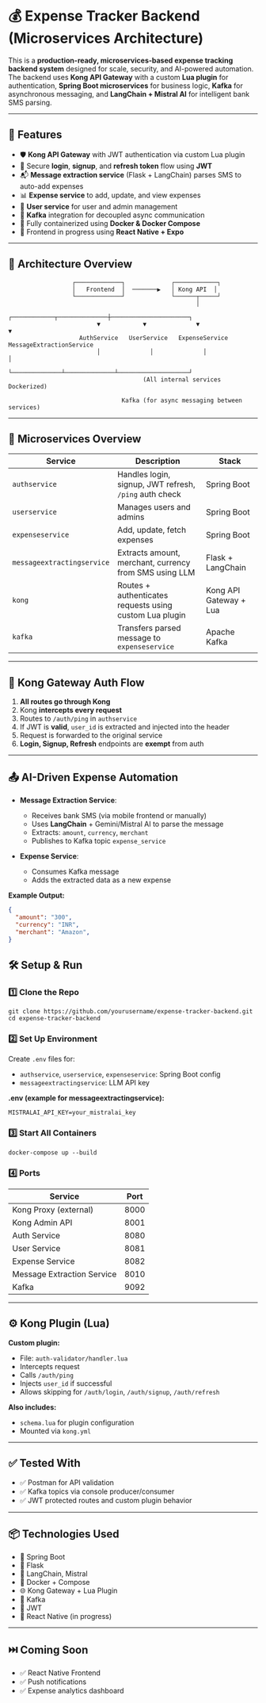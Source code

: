 
# 💰 Expense Tracker Backend (Microservices Architecture)

This is a **production-ready, microservices-based expense tracking backend system** designed for scale, security, and AI-powered automation. The backend uses **Kong API Gateway** with a custom **Lua plugin** for authentication, **Spring Boot microservices** for business logic, **Kafka** for asynchronous messaging, and **LangChain + Mistral AI** for intelligent bank SMS parsing.

---

## 🚀 Features

- 🛡️ **Kong API Gateway** with JWT authentication via custom Lua plugin  
- 🔐 Secure **login**, **signup**, and **refresh token** flow using **JWT**  
- 📬 **Message extraction service** (Flask + LangChain) parses SMS to auto-add expenses  
- 📊 **Expense service** to add, update, and view expenses  
- 👥 **User service** for user and admin management  
- 🧵 **Kafka** integration for decoupled async communication  
- 🐳 Fully containerized using **Docker & Docker Compose**  
- 📱 Frontend in progress using **React Native + Expo**  

---

## 🧱 Architecture Overview
                      ┌─────────────┐             ┌────────────┐
                      │   Frontend  │  ───────▶   │ Kong API  │
                      └─────────────┘             └──────┬─────┘
                                                         │
                             ┌────────────┬──────────────┼──────────────────────┐
                             ▼            ▼              ▼                      ▼
                        AuthService   UserService   ExpenseService   MessageExtractionService
                             │              │              │                    │
                             └──────────────┴──────────────┴────────────────────┘
                                          (All internal services Dockerized)
                                          
                                    Kafka (for async messaging between services)


---

## 🧪 Microservices Overview

| Service                     | Description                                              | Stack                     |
|-----------------------------|----------------------------------------------------------|---------------------------|
| `authservice`              | Handles login, signup, JWT refresh, `/ping` auth check  | Spring Boot               |
| `userservice`              | Manages users and admins                                 | Spring Boot               |
| `expenseservice`           | Add, update, fetch expenses                              | Spring Boot               |
| `messageextractingservice` | Extracts amount, merchant, currency from SMS using LLM   | Flask + LangChain         |
| `kong`                     | Routes + authenticates requests using custom Lua plugin  | Kong API Gateway + Lua    |
| `kafka`                    | Transfers parsed message to `expenseservice`            | Apache Kafka              |

---

## 🔐 Kong Gateway Auth Flow

1. **All routes go through Kong**  
2. Kong **intercepts every request**  
3. Routes to `/auth/ping` in `authservice`  
4. If JWT is **valid**, `user_id` is extracted and injected into the header  
5. Request is forwarded to the original service  
6. **Login, Signup, Refresh** endpoints are **exempt** from auth  

---

## 📤 AI-Driven Expense Automation

- **Message Extraction Service**:
  - Receives bank SMS (via mobile frontend or manually)
  - Uses **LangChain** + Gemini/Mistral AI to parse the message
  - Extracts: `amount`, `currency`, `merchant`
  - Publishes to Kafka topic `expense_service`

- **Expense Service**:
  - Consumes Kafka message
  - Adds the extracted data as a new expense

**Example Output:**
```json
{
  "amount": "300",
  "currency": "INR",
  "merchant": "Amazon",
}

```

## 🛠️ Setup & Run

### 1️⃣ Clone the Repo
```
git clone https://github.com/yourusername/expense-tracker-backend.git
cd expense-tracker-backend
```

### 2️⃣ Set Up Environment

Create `.env` files for:

- `authservice`, `userservice`, `expenseservice`: Spring Boot config  
- `messageextractingservice`: LLM API key  

**.env (example for messageextractingservice):**
```env
MISTRALAI_API_KEY=your_mistralai_key
```

### 3️⃣ Start All Containers

```
docker-compose up --build
```

### 4️⃣ Ports

| Service                   | Port  |
|---------------------------|-------|
| Kong Proxy (external)     | 8000  |
| Kong Admin API            | 8001  |
| Auth Service              | 8080  |
| User Service              | 8081  |
| Expense Service           | 8082  |
| Message Extraction Service| 8010  |
| Kafka                     | 9092  |

---

## ⚙️ Kong Plugin (Lua)

**Custom plugin:**

- File: `auth-validator/handler.lua`
- Intercepts request
- Calls `/auth/ping`
- Injects `user_id` if successful
- Allows skipping for `/auth/login`, `/auth/signup`, `/auth/refresh`

**Also includes:**

- `schema.lua` for plugin configuration
- Mounted via `kong.yml`

---

## ✅ Tested With

- ✅ Postman for API validation  
- ✅ Kafka topics via console producer/consumer  
- ✅ JWT protected routes and custom plugin behavior  

---

## 📦 Technologies Used

- 🔧 Spring Boot  
- 🧬 Flask  
- 🧠 LangChain, Mistral  
- 🐳 Docker + Compose  
- 🌐 Kong Gateway + Lua Plugin  
- 📩 Kafka  
- 🧪 JWT  
- 📱 React Native (in progress)  

---

## ⏭️ Coming Soon

- ✅ React Native Frontend  
- ✅ Push notifications  
- ✅ Expense analytics dashboard  

